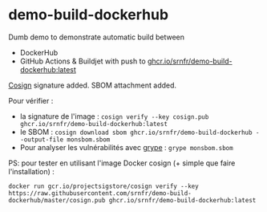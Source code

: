 # demo-build-dockerhub

Dumb demo to demonstrate automatic build between 
- DockerHub
- GitHub Actions & Buildjet with push to [ghcr.io/srnfr/demo-build-dockerhub:latest](https://ghcr.io/srnfr/demo-build-dockerhub:latest)

[Cosign](https://docs.sigstore.dev/cosign/installation/#container-images) signature added.
SBOM attachment added.


Pour vérifier :
- la signature de l'image : ```cosign verify --key cosign.pub ghcr.io/srnfr/demo-build-dockerhub:latest```
- le SBOM : ```cosign download sbom ghcr.io/srnfr/demo-build-dockerhub --output-file monsbom.sbom```
- Pour analyser les vulnérabilités avec [grype](https://github.com/anchore/grype) : ```grype monsbom.sbom```

PS: pour tester en utilisant l'image Docker cosign (+ simple que faire l'installation) :

```docker run gcr.io/projectsigstore/cosign verify --key https://raw.githubusercontent.com/srnfr/demo-build-dockerhub/master/cosign.pub ghcr.io/srnfr/demo-build-dockerhub:latest```
